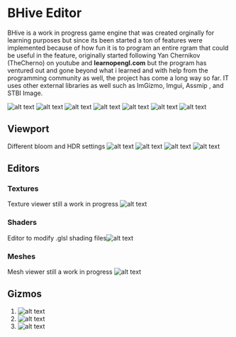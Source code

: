 # BHive Editor
BHive is a work in progress game engine that was created orginally for learning purposes but since its been started a ton of features were implemented because of how fun it is to program an entire rgram that could be useful in the feature, originally started following Yan Chernikov (TheCherno) on youtube and **learnopengl.com** but the program has ventured out and gone beyond what i learned and with help from the programming community as well, the project has come a long way so far. IT uses other external libraries as well such as ImGizmo, Imgui, Assmip , and STBI Image.

![alt text](https://github.com/Darius000/BHive/blob/develop/Previews/Screenshot_3.png?raw=true)
![alt text](https://github.com/Darius000/BHive/blob/develop/Previews/Screenshot_4.png?raw=true)
![alt text](https://github.com/Darius000/BHive/blob/develop/Previews/Screenshot_1.png?raw=true)
![alt text](https://github.com/Darius000/BHive/blob/develop/Previews/Screenshot_2.png?raw=true)
![alt text](https://github.com/Darius000/BHive/blob/develop/Previews/Screenshot_5.png?raw=true)
![alt text](https://github.com/Darius000/BHive/blob/develop/Previews/Screenshot_6.png?raw=true)
![alt text](https://github.com/Darius000/BHive/blob/develop/Previews/Screenshot_7.png?raw=true)

## Viewport
Different bloom and HDR settings
![alt text](https://github.com/Darius000/BHive/blob/develop/Previews/Screenshot_8.png?raw=true)
![alt text](https://github.com/Darius000/BHive/blob/develop/Previews/Screenshot_9.png?raw=true)
![alt text](https://github.com/Darius000/BHive/blob/develop/Previews/Screenshot_10.png?raw=true)
![alt text](https://github.com/Darius000/BHive/blob/develop/Previews/Screenshot_11.png?raw=true)

## Editors
### Textures
Texture viewer still a work in progress 
![alt text](https://github.com/Darius000/BHive/blob/develop/Previews/Screenshot_12.png?raw=true)
### Shaders
Editor to modify .glsl shading files![alt text](https://github.com/Darius000/BHive/blob/develop/Previews/Screenshot_13.png?raw=true)
### Meshes
Mesh viewer still a work in progress ![alt text](https://github.com/Darius000/BHive/blob/develop/Previews/Screenshot_14.png?raw=true)

## Gizmos
1. ![alt text](https://github.com/Darius000/BHive/blob/develop/Previews/Screenshot_15.png?raw=true)
2. ![alt text](https://github.com/Darius000/BHive/blob/develop/Previews/Screenshot_16.png?raw=true)
3. ![alt text](https://github.com/Darius000/BHive/blob/develop/Previews/Screenshot_17.png?raw=true)

